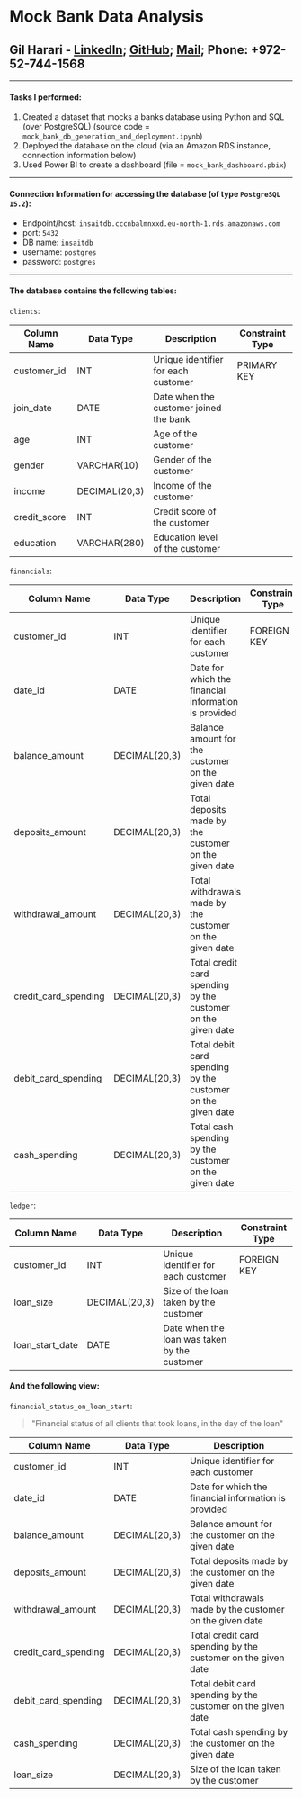 # Mock Bank Data Analysis
## Gil Harari - [LinkedIn](https://www.linkedin.com/in/gilharari/); [GitHub](https://github.com/gilha); [Mail](mailto:gil1996@gmail.com); Phone: +972-52-744-1568

---

#### Tasks I performed:
1. Created a dataset that mocks a banks database using Python and SQL (over PostgreSQL) (source code = `mock_bank_db_generation_and_deployment.ipynb`)
2. Deployed the database on the cloud (via an Amazon RDS instance, connection information below)
3. Used Power BI to create a dashboard (file = `mock_bank_dashboard.pbix`)

---

#### Connection Information for accessing the database (of type `PostgreSQL 15.2`):
* Endpoint/host: `insaitdb.cccnbalmnxxd.eu-north-1.rds.amazonaws.com`
* port: `5432`
* DB name: `insaitdb`
* username: `postgres`
* password: `postgres`

---

#### The database contains the following tables:
`clients`:

| Column Name   | Data Type     | Description                                     | Constraint Type |
|---------------|---------------|-------------------------------------------------|-------------|
| customer_id   | INT           | Unique identifier for each customer             | PRIMARY KEY |
| join_date     | DATE          | Date when the customer joined the bank           |             |
| age           | INT           | Age of the customer                              |             |
| gender        | VARCHAR(10)   | Gender of the customer                           |             |
| income        | DECIMAL(20,3) | Income of the customer                           |             |
| credit_score  | INT           | Credit score of the customer                     |             |
| education     | VARCHAR(280)  | Education level of the customer                  |             |
  
  

`financials`:

| Column Name            | Data Type     | Description                                             | Constraint Type |
|------------------------|---------------|---------------------------------------------------------|-------------|
| customer_id            | INT           | Unique identifier for each customer                     | FOREIGN KEY |
| date_id                | DATE          | Date for which the financial information is provided     |             |
| balance_amount         | DECIMAL(20,3) | Balance amount for the customer on the given date        |             |
| deposits_amount        | DECIMAL(20,3) | Total deposits made by the customer on the given date    |             |
| withdrawal_amount      | DECIMAL(20,3) | Total withdrawals made by the customer on the given date |             |
| credit_card_spending   | DECIMAL(20,3) | Total credit card spending by the customer on the given date |         |
| debit_card_spending    | DECIMAL(20,3) | Total debit card spending by the customer on the given date |          |
| cash_spending          | DECIMAL(20,3) | Total cash spending by the customer on the given date    |             |



`ledger`:

| Column Name   | Data Type     | Description                                    | Constraint Type |
|---------------|---------------|------------------------------------------------|-------------|
| customer_id   | INT           | Unique identifier for each customer            | FOREIGN KEY |
| loan_size     | DECIMAL(20,3) | Size of the loan taken by the customer          |             |
| loan_start_date | DATE         | Date when the loan was taken by the customer    |             |



#### And the following view:
`financial_status_on_loan_start`:
> "Financial status of all clients that took loans, in the day of the loan"

| Column Name          | Data Type     | Description                                                 |
|----------------------|---------------|-------------------------------------------------------------|
| customer_id          | INT           | Unique identifier for each customer                         |
| date_id              | DATE          | Date for which the financial information is provided         |
| balance_amount       | DECIMAL(20,3) | Balance amount for the customer on the given date            |
| deposits_amount      | DECIMAL(20,3) | Total deposits made by the customer on the given date        |
| withdrawal_amount    | DECIMAL(20,3) | Total withdrawals made by the customer on the given date     |
| credit_card_spending | DECIMAL(20,3) | Total credit card spending by the customer on the given date |
| debit_card_spending  | DECIMAL(20,3) | Total debit card spending by the customer on the given date  |
| cash_spending        | DECIMAL(20,3) | Total cash spending by the customer on the given date        |
| loan_size            | DECIMAL(20,3) | Size of the loan taken by the customer                       |

